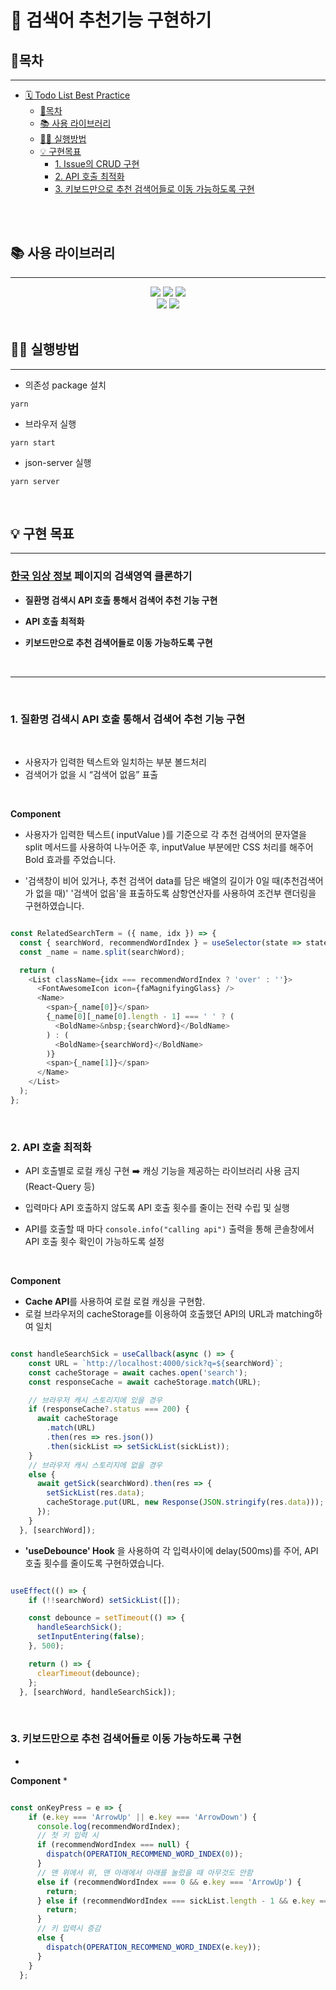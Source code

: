 # 📝  검색어 추천기능 구현하기

<!-- <p align="middle">
<img src="./screenshot.png" />
</p> -->

## 📄목차
---
- [🗓️ Todo List Best Practice](#️-todo-list-best-pratice)
  - [📄목차](#목차)
  - [📚 사용 라이브러리](#-사용-라이브러리)
  - [🏃‍♂️ 실행방법](#️-실행방법)
  - [💡 구현목표](#-설계-전략)
    - [1. Issue의 CRUD 구현 ](#1-질환명-검색시-api-호출-통해서-검색어-추천-기능-구현)
    - [2. API 호출 최적화](#2-api-호출-최적화)
    - [3. 키보드만으로 추천 검색어들로 이동 가능하도록 구현](#3-키보드만으로-추천-검색어들로-이동-가능하도록-구현)

<br>

<br>

## 📚 사용 라이브러리
---
<div align="center">
  
<img src="https://img.shields.io/badge/Redux-7347B6?style=for-the-badge&logo=Redux&logoColor=white" />
<img src="https://img.shields.io/badge/ReduxToolkit-7347B6?style=for-the-badge&logo=Redux&logoColor=white" />
<img src="https://img.shields.io/badge/styled components-DB7093?style=for-the-badge&logo=styled-components&logoColor=white" />
  
<br/>
<img src="https://img.shields.io/badge/eslint-4B32C3?style=for-the-badge&logo=eslint&logoColor=white" />
<img src="https://img.shields.io/badge/Prettier-F7B93E?style=for-the-badge&logo=prettier&logoColor=white" />
</div>

<br>

## 🏃‍♂️ 실행방법
----
- 의존성 package 설치
```
yarn
```
- 브라우저 실행
```
yarn start
```
- json-server 실행
```
yarn server
```

<br>

## 💡 구현 목표
---
 <h3> 

 **[한국 임상 정보](https://clinicaltrialskorea.com/) 페이지의 검색영역 클론하기**
 </h3>

  - **질환명 검색시 API 호출 통해서 검색어 추천 기능 구현**

  - **API 호출 최적화**
  
  - **키보드만으로 추천 검색어들로 이동 가능하도록 구현**
  <br>

---
<br>

### 1. 질환명 검색시 API 호출 통해서 검색어 추천 기능 구현 

<br>
  
  * 사용자가 입력한 텍스트와 일치하는 부분 볼드처리
  * 검색어가 없을 시 “검색어 없음” 표출

<br>

**Component**

  * 사용자가 입력한 텍스트( inputValue )를 기준으로 각 추천 검색어의 문자열을 split 메서드를 사용하여 나누어준 후, inputValue 부분에만 CSS 처리를 해주어 Bold 효과를 주었습니다.

  * '검색창이 비어 있거나, 추천 검색어 data를 담은 배열의 길이가 0일 때(추천검색어가 없을 때)' '검색어 없음'을 표출하도록 삼항연산자를 사용하여 조건부 랜더링을 구현하였습니다.

```javascript

const RelatedSearchTerm = ({ name, idx }) => {
  const { searchWord, recommendWordIndex } = useSelector(state => state.search);
  const _name = name.split(searchWord);

  return (
    <List className={idx === recommendWordIndex ? 'over' : ''}>
      <FontAwesomeIcon icon={faMagnifyingGlass} />
      <Name>
        <span>{_name[0]}</span>
        {_name[0][_name[0].length - 1] === ' ' ? (
          <BoldName>&nbsp;{searchWord}</BoldName>
        ) : (
          <BoldName>{searchWord}</BoldName>
        )}
        <span>{_name[1]}</span>
      </Name>
    </List>
  );
};

```

<br>

### 2. API 호출 최적화

  - API 호출별로 로컬 캐싱 구현
      ➡️ 캐싱 기능을 제공하는 라이브러리 사용 금지(React-Query 등)

  - 입력마다 API 호출하지 않도록 API 호출 횟수를 줄이는 전략 수립 및 실행

  - API를 호출할 때 마다 `console.info("calling api")` 출력을 통해 콘솔창에서 API 호출 횟수 확인이 가능하도록 설정

<br>

**Component**
 
 * **Cache API**를 사용하여 로컬 로컬 캐싱을 구현함.
 * 로컬 브라우저의 cacheStorage를 이용하여 호출했던 API의 URL과 matching하여 일치
  

```javascript

const handleSearchSick = useCallback(async () => {
    const URL = `http://localhost:4000/sick?q=${searchWord}`;
    const cacheStorage = await caches.open('search');
    const responseCache = await cacheStorage.match(URL);

    // 브라우저 캐시 스토리지에 있을 경우
    if (responseCache?.status === 200) {
      await cacheStorage
        .match(URL)
        .then(res => res.json())
        .then(sickList => setSickList(sickList));
    }
    // 브라우저 캐시 스토리지에 없을 경우
    else {
      await getSick(searchWord).then(res => {
        setSickList(res.data);
        cacheStorage.put(URL, new Response(JSON.stringify(res.data)));
      });
    }
  }, [searchWord]);

```
* **'useDebounce' Hook** 을 사용하여 각 입력사이에 delay(500ms)를 주어, API 호출 횟수를 줄이도록 구현하였습니다.


```javascript

useEffect(() => {
    if (!!searchWord) setSickList([]);

    const debounce = setTimeout(() => {
      handleSearchSick();
      setInputEntering(false);
    }, 500);

    return () => {
      clearTimeout(debounce);
    };
  }, [searchWord, handleSearchSick]);

```

<br>

### 3. 키보드만으로 추천 검색어들로 이동 가능하도록 구현

  * 


**Component**
* 

```javascript

const onKeyPress = e => {
    if (e.key === 'ArrowUp' || e.key === 'ArrowDown') {
      console.log(recommendWordIndex);
      // 첫 키 입력 시
      if (recommendWordIndex === null) {
        dispatch(OPERATION_RECOMMEND_WORD_INDEX(0));
      }
      // 맨 위에서 위, 맨 아래에서 아래를 눌렀을 때 아무것도 안함
      else if (recommendWordIndex === 0 && e.key === 'ArrowUp') {
        return;
      } else if (recommendWordIndex === sickList.length - 1 && e.key === 'ArrowDown') {
        return;
      }
      // 키 입력시 증감
      else {
        dispatch(OPERATION_RECOMMEND_WORD_INDEX(e.key));
      }
    }
  };
  
```

<br>
